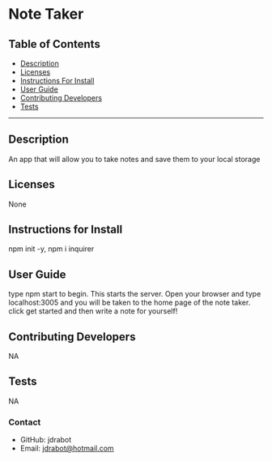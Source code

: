 # Note Taker

## Table of Contents

- [Description](#installation)
- [Licenses](#licenses)
- [Instructions For Install](#instructionsForInstall)
- [User Guide](#userGuide)
- [Contributing Developers](#contributingDevelopers)
- [Tests](#tests)

---

## Description

An app that will allow you to take notes and save them to your local storage

## Licenses

None

## Instructions for Install

npm init -y, npm i inquirer

## User Guide

type npm start to begin. This starts the server. Open your browser and type localhost:3005 and you will be taken to the home page of the note taker. click get started and then write a note for yourself!

## Contributing Developers

NA

## Tests

NA

### Contact

- GitHub: jdrabot
- Email: jdrabot@hotmail.com
